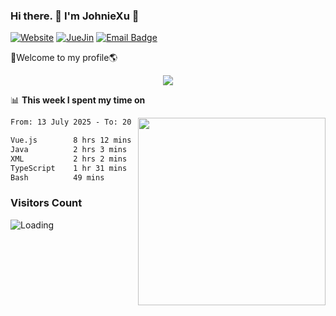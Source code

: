 ### Hi there. 👋 I'm JohnieXu :lemon:

[![Website](https://img.shields.io/badge/-Website-c14438?style=flat-square&logo=w&logoColor=white)](https://johniexu.github.io/)
[![JueJin](https://img.shields.io/badge/-JueJin-c14438?style=flat-square&logo=j&logoColor=white)](https://juejin.cn/user/2277843822444958)
[![Email Badge](https://img.shields.io/badge/-Email-c14438?style=flat-square&logo=Email&logoColor=white&link=mailto:281910378@qq.com)](mailto:281910378@qq.com)

🚀Welcome to my profile🌎

<center>
<img align='center' src="https://images.unsplash.com/photo-1690689636978-90d0f3592791?ixlib=rb-4.0.3&ixid=M3wxMjA3fDB8MHxwaG90by1wYWdlfHx8fGVufDB8fHx8fA%3D%3D&auto=format&fit=crop&w=2070&q=80">
</center>

📊 **This week I spent my time on**

<img align='right' width="300" src="https://github-readme-stats.vercel.app/api?username=JohnieXu&show_icons=true&title_color=fff&icon_color=79ff97&text_color=9f9f9f&bg_color=151515&count_private=true">

<!--START_SECTION:waka-->

```txt
From: 13 July 2025 - To: 20 July 2025

Vue.js        8 hrs 12 mins   ████████████▓░░░░░░░░░░░░   50.73 %
Java          2 hrs 3 mins    ███▒░░░░░░░░░░░░░░░░░░░░░   12.67 %
XML           2 hrs 2 mins    ███▒░░░░░░░░░░░░░░░░░░░░░   12.67 %
TypeScript    1 hr 31 mins    ██▒░░░░░░░░░░░░░░░░░░░░░░   09.48 %
Bash          49 mins         █▒░░░░░░░░░░░░░░░░░░░░░░░   05.12 %
```

<!--END_SECTION:waka-->

### Visitors Count
<img align="left" src = "https://profile-counter.glitch.me/JohnieXu/count.svg" alt ="Loading">
